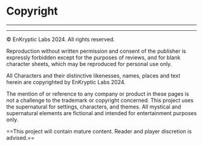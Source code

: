 # Copyright
________________________________________
________________________________________

© EnKryptic Labs 2024. All rights reserved.

Reproduction without written permission and consent of the publisher is expressly forbidden except for the purposes of reviews, and for blank character sheets, which may be reproduced for personal use only.

All Characters and their distinctive likenesses, names, places and text herein are copyrighted by EnKryptic Labs 2024.

The mention of or reference to any company or product in these pages is not a challenge to the trademark or copyright concerned. This project uses the supernatural for settings, characters, and themes. All mystical and supernatural elements are fictional and intended for entertainment purposes only.  

==This project will contain mature content. Reader and player discretion is advised.==
